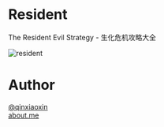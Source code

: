 # Resident
The Resident Evil Strategy - 生化危机攻略大全

![resident](http://ww2.sinaimg.cn/large/5f0d71e5jw1etl0ssn7nnj21hc0u0n5g.jpg)


# Author

[@qinxiaoxin](https://twitter.com/qinxiaoxin)   
[about.me](https://about.me/xqin)
